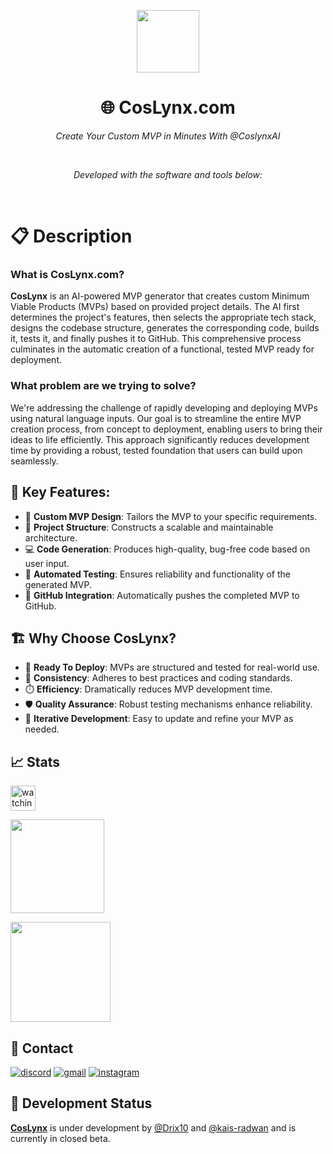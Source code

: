 <p align="center">
    <img src="https://github.com/coslynx/coslynx/blob/main/images/CosLynxAI.png?raw=true" width="100" />
    <h1 align="center">🌐 CosLynx.com</h1>
</p>
<p align="center">
    <em>Create Your Custom MVP in Minutes With @CoslynxAI</em>
</p>
<p align="center">
	<img src="https://img.shields.io/badge/Developer-Drix10,_Kais_Radwan-red" alt="">
	<img src="https://img.shields.io/badge/Website-CosLynx.com-blue" alt="">
	<img src="https://img.shields.io/badge/Backed_by-Google,_Microsoft_&_Amazon_for_Startups-red" alt="">
	<img src="https://img.shields.io/badge/Finalist-Backdrop_Build_v4,_v6-black" alt="">
<p>
<p align="center">
		<em>Developed with the software and tools below:</em>
</p>
<p align="center">
	<img src="https://img.shields.io/badge/Framework-Next.js-blue" alt="">
	<img src="https://img.shields.io/badge/Frontend-Typescript,_Html,_Css-red" alt="">
	<img src="https://img.shields.io/badge/Backend-Fastify,_Node.js_with_SQL,_MongoDB-blue" alt="">
	<img src="https://img.shields.io/badge/LLMs-Custom,_Gemini,_OpenAI,_Claude-black" alt="">
</p>

# 📋 Description

### What is CosLynx.com?

**CosLynx** is an AI-powered MVP generator that creates custom Minimum Viable Products (MVPs) based on provided project details. The AI first determines the project's features, then selects the appropriate tech stack, designs the codebase structure, generates the corresponding code, builds it, tests it, and finally pushes it to GitHub. This comprehensive process culminates in the automatic creation of a functional, tested MVP ready for deployment.

### What problem are we trying to solve?

We're addressing the challenge of rapidly developing and deploying MVPs using natural language inputs. Our goal is to streamline the entire MVP creation process, from concept to deployment, enabling users to bring their ideas to life efficiently. This approach significantly reduces development time by providing a robust, tested foundation that users can build upon seamlessly.

## 📑 Key Features:
- 🎨 **Custom MVP Design**: Tailors the MVP to your specific requirements.
- 📁 **Project Structure**: Constructs a scalable and maintainable architecture.
- 💻 **Code Generation**: Produces high-quality, bug-free code based on user input.
- 🧪 **Automated Testing**: Ensures reliability and functionality of the generated MVP.
- 🚀 **GitHub Integration**: Automatically pushes the completed MVP to GitHub.

## 🏗️ Why Choose CosLynx?
- 🚀 **Ready To Deploy**: MVPs are structured and tested for real-world use.
- 📏 **Consistency**: Adheres to best practices and coding standards.
- ⏱️ **Efficiency**: Dramatically reduces MVP development time.
- 🛡️ **Quality Assurance**: Robust testing mechanisms enhance reliability.
- 🔄 **Iterative Development**: Easy to update and refine your MVP as needed.

## 📈 Stats
<div align="left">
    <p align="left">
<img height="40em" src="https://komarev.com/ghpvc/?username=coslynx&color=brightgreen" alt="watching_count">
</p>
</div>
<p align="left"> 
<a href="https://github.com/coslynx">
  <img height="150em" src="https://github-readme-stats-eight-theta.vercel.app/api/top-langs/?username=coslynx&layout=compact&langs_count=8&theme=algolia"/>
</a>
</p>
<p align="left">
    <a href="https://git.io/streak-stats">
        <img height="160em" src="https://github-readme-streak-stats.herokuapp.com/?user=coslynx&theme=tokyonight"/>
    </a>
</p>

## 🔗 Contact

[![discord](https://img.shields.io/badge/discord-000000?style=for-the-badge&logo=discord&logoColor=white)](https://discord.com/users/954367061222633472)
[![gmail](https://img.shields.io/badge/Mail-D14836?style=for-the-badge&logo=Gmail&logoColor=white)](mailto:support@coslynx.com)
[![instagram](https://img.shields.io/badge/Instagram-E4405F?style=for-the-badge&logo=instagram&logoColor=white)](https://www.instagram.com/drix_10_/)

## 🔧 Development Status
**[CosLynx](https://coslynx.com)** is under development by [@Drix10](https://github.com/Drix10) and [@kais-radwan](https://github.com/kais-radwan) and is currently in closed beta.
